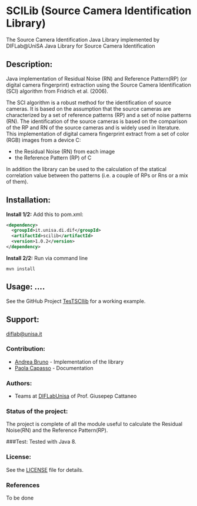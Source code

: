 # SCILib (Source Camera Identification Library)

The Source Camera Identification Java Library implemented by DIFLab@UniSA
Java Library for Source Camera Identification

## Description:
Java implementation of Residual Noise (RN) and Reference Pattern(RP) (or digital camera fingerprint) extraction using the Source Camera Identification (SCI) algorithm from Fridrich et al. (2006).

The SCI algorithm is a robust method for the identification of source cameras. It is based on the assumption that the source cameras are characterized by a set of reference patterns (RP) and a set of noise patterns (RN). The identification of the source cameras is based on the comparison of the RP and RN of the source cameras and is widely used in literature.
This implementation of  digital camera fingerprint extract from a set of color (RGB) images from a device C:
* the Residual Noise (RN) from each image
* the Reference Pattern (RP) of C

In addition the library can be used to the calculation of the statical correlation value between tho patterns (i.e. a couple of RPs or Rns or a mix of them).

## Installation:
**Install 1/2:** Add this to pom.xml:

```xml
<dependency>
  <groupId>it.unisa.di.dif</groupId>
  <artifactId>scilib</artifactId>
  <version>1.0.2</version>
</dependency>
```

**Install 2/2:** Run via command line
```shell
mvn install
```

## Usage: ....
See the GitHub Project [TesTSCIlib](https://github.com/DIFLabUnisa/TestSCILib) for a working example.

## Support: 
[diflab@unisa.it](mailto:diflab@unisa)

### Contribution:
* [Andrea Bruno](mailto:andbruno@unisa.it) - Implementation of the library
* [Paola Capasso](mailto:pcapasso@unisa.it) - Documentation

### Authors:
* Teams at [DIFLabUnisa](https://ifaselab.di.unisa.it/) of Prof. Giusepep Cattaneo

### Status of the project:
The project is complete of all the module useful to calculate  the Residual Noise(RN) and the Reference Pattern(RP).

###Test:
Tested with Java 8.

### License:
See the [LICENSE](LICENSE) file for details.

### References

To be done
